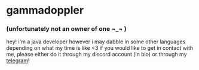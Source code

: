 # gammadoppler
### (unfortunately not an owner of one ¬_¬ )
hey! i'm a java developer however i may dabble in some other languages depending on what my time is like <3 if you would like to get in contact with me, please either do it through my discord account (in bio) or through my [telegram](https://t.me/backest)!
